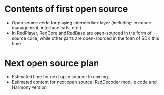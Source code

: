 <!-- Describe the main content of this issue's open source and the estimated time and content of the next open source -->

# Contents of first open source

- Open source code for playing intermediate layer (including: instance management, interface calls, etc.)
- In RedPlayer, RedCore and RedBase are open-sourced in the form of source code, while other parts are open-sourced in the form of SDK this time


# Next open source plan
- Estimated time for next open source: In coming...
- Estimated content for next open source: RedDecoder module code and Harmony version

